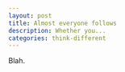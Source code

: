 ```yaml
---
layout: post
title: Almost everyone follows
description: Whether you...
categories: think-different
---
```


Blah.
